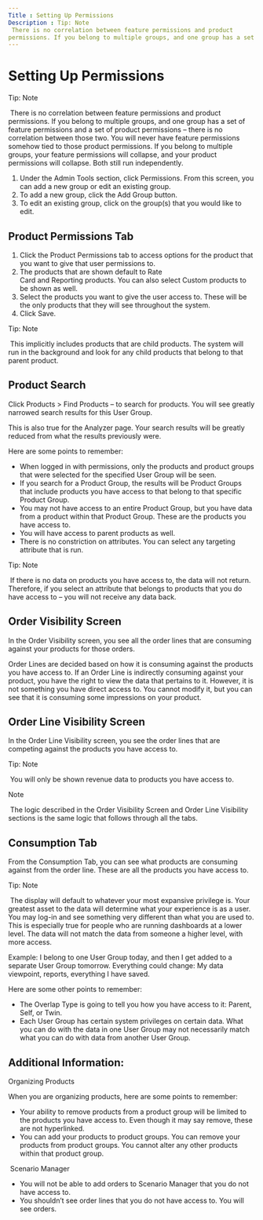 ```yaml
---
Title : Setting Up Permissions
Description : Tip: Note
 There is no correlation between feature permissions and product
permissions. If you belong to multiple groups, and one group has a set
---
```



# Setting Up Permissions





Tip: Note

 There is no correlation between feature permissions and product
permissions. If you belong to multiple groups, and one group has a set
of feature permissions and a set of product permissions – there is no
correlation between those two. You will never have feature permissions
somehow tied to those product permissions. If you belong to multiple
groups, your feature permissions will collapse, and your product
permissions will collapse. Both still run independently.



1.  Under the Admin Tools section, click Permissions. From this screen,
    you can add a new group or edit an existing group.
2.  To add a new group, click the Add Group button.
3.  To edit an existing group, click on the group(s) that you would like
    to edit.



## Product Permissions Tab

1.  Click the Product Permissions tab to access options for the product
    that you want to give that user permissions to.
2.  The products that are shown default to Rate
    Card and Reporting products. You can also select Custom products to
    be shown as well.
3.  Select the products you want to give the user access to. These will
    be the only products that they will see throughout the system.
4.  Click Save.



Tip: Note

 This implicitly includes products that are child products. The system
will run in the background and look for any child products that belong
to that parent product.







## Product Search

Click Products \> Find Products – to search for products. You will see
greatly narrowed search results for this User Group.

This is also true for the Analyzer page. Your search results will be
greatly reduced from what the results previously were.

Here are some points to remember:

- When logged in with permissions, only the products and product groups
  that were selected for the specified User Group will be seen.
- If you search for a Product Group, the results will be Product Groups
  that include products you have access to that belong to that specific
  Product Group.
- You may not have access to an entire Product Group, but you have data
  from a product within that Product Group. These are the products you
  have access to.
- You will have access to parent products as well.
- There is no constriction on attributes. You can select any targeting
  attribute that is run.



Tip: Note

 If there is no data on products you have access to, the data will not
return. Therefore, if you select an attribute that belongs to products
that you do have access to – you will not receive any data back.







## Order Visibility Screen

In the Order Visibility screen, you see all the order lines that are
consuming against your products for those orders.

Order Lines are decided based on how it is consuming against the
products you have access to. If an Order Line is indirectly consuming
against your product, you have the right to view the data that pertains
to it. However, it is not something you have direct access to. You
cannot modify it, but you can see that it is consuming some impressions
on your product.





## Order Line Visibility Screen

In the Order Line Visibility screen, you see the order lines that are
competing against the products you have access to.



Tip: Note

 You will only be shown revenue data to products you have access to.

Note

 The logic described in the Order Visibility Screen and Order Line
Visibility sections is the same logic that follows through all the tabs.







##  Consumption Tab

From the Consumption Tab, you can see what products are consuming
against from the order line. These are all the products you have access
to.



Tip: Note

 The display will default to whatever your most expansive privilege is.
Your greatest asset to the data will determine what your experience is
as a user. You may log-in and see something very different than what you
are used to. This is especially true for people who are running
dashboards at a lower level. The data will not match the data from
someone a higher level, with more access.



Example: I belong to one User Group today, and then I get added to a
separate User Group tomorrow. Everything could change: My data
viewpoint, reports, everything I have saved.

Here are some other points to remember:

- The Overlap Type is going to tell you how you have access to it:
  Parent, Self, or Twin.
- Each User Group has certain system privileges on certain data. What
  you can do with the data in one User Group may not necessarily match
  what you can do with data from another User Group.





## Additional Information:

Organizing Products

When you are organizing products, here are some points to remember:

- Your ability to remove products from a product group will be limited
  to the products you have access to. Even though it may say remove,
  these are not hyperlinked.
- You can add your products to product groups. You can remove your
  products from product groups. You cannot alter any other products
  within that product group.

 Scenario Manager

- You will not be able to add orders to Scenario Manager that you do not
  have access to.
- You shouldn’t see order lines that you do not have access to. You will
  see orders.






